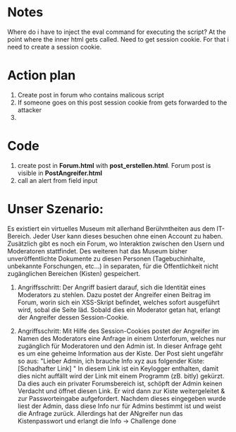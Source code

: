 # Notes
Where do i have to inject the eval command for executing the script? At the point where the inner html gets called. Need to get session cookie. For that i need to create a session cookie. 

# Action plan
1. Create post in forum who contains malicous script
2. If someone goes on this post session cookie from gets forwarded to the attacker
3. 

# Code
1. create post in **Forum.html** with **post_erstellen.html**. Forum post is visible in **PostAngreifer.html**
2. call an alert from field input

# Unser Szenario:
Es existiert ein virtuelles Museum mit allerhand Berühmtheiten aus dem IT-Bereich. Jeder User kann dieses besuchen ohne einen Account zu haben. Zusätzlich gibt es noch ein Forum, wo Interaktion zwischen den Usern und Moderatoren stattfindet. Des weiteren hat das Museum bisher unveröffentlichte Dokumente zu diesen Personen (Tagebuchinhalte, unbekannte Forschungen, etc...) in separaten, für die Öffentlichkeit nicht zugänglichen Bereichen (Kisten) gespeichert.

1. Angriffsschritt:
Der Angriff basiert darauf, sich die Identität eines Moderators zu stehlen. Dazu postet der Angreifer einen Beitrag im Forum, worin sich ein XSS-Skript befindet, welches sofort ausgeführt wird, sobal die Seite läd. Sobald dies ein Moderator getan hat, erlangt der Angreifer dessen Session-Cookie. 

2. Angriffsschritt:
Mit Hilfe des Session-Cookies postet der Angreifer im Namen des Moderators eine Anfrage in einem Unterforum, welches nur zugänglich für Moderatoren und den Admin ist. In dieser Anfrage geht es um eine geheime Information aus der Kiste. Der Post sieht ungefähr so aus: "Lieber Admin, ich brauche Info xyz aus folgender Kiste: [Schadhafter Link] "
In diesem Link ist ein Keylogger enthalten, damit dies nicht auffällt wird der Link mit einem Programm (zB. bitly) gekürzt. Da dies auch ein privater Forumsbereich ist, schöpft der Admin keinen Verdacht und öffnet diesen Link. Er wird dann zur Kiste weitergeleitet & zur Passworteingabe aufgefordert. Nachdem dieses eingegeben wurde liest der Admin, dass diese Info nur für Admins bestimmt ist und weist die Anfrage zurück. Allerdings hat der ANgreifer nun das Kistenpasswort und erlangt die Info -> Challenge done